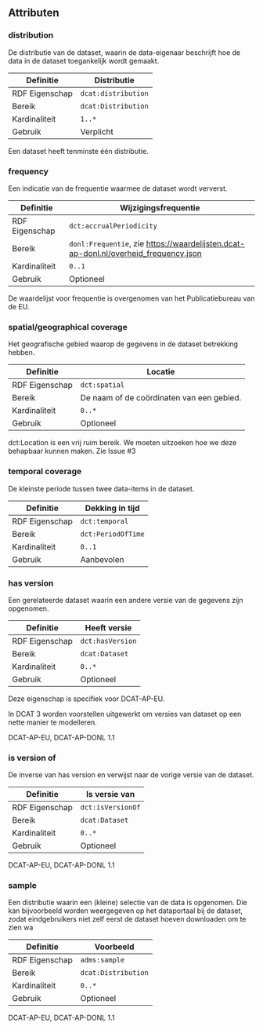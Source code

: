 
## Attributen

### distribution

De distributie van de dataset, waarin de data-eigenaar beschrijft hoe de data in de dataset toegankelijk wordt gemaakt.

| Definitie      | Distributie         |
| -------------- | ------------------- |
| RDF Eigenschap | `dcat:distribution` |
| Bereik         | `dcat:Distribution` |
| Kardinaliteit  | `1..*`              |
| Gebruik        | Verplicht           |

<p class="note" title="Note">
Een dataset heeft tenminste één distributie.
</p>

### frequency

Een indicatie van de frequentie waarmee de dataset wordt ververst.

| Definitie      | Wijzigingsfrequentie                                                                 |
| -------------- | ------------------------------------------------------------------------------------ |
| RDF Eigenschap | `dct:accrualPeriodicity`                                                             |
| Bereik         | `donl:Frequentie`, zie https://waardelijsten.dcat-ap-donl.nl/overheid_frequency.json |
| Kardinaliteit  | `0..1`                                                                               |
| Gebruik        | Optioneel                                                                            |

<p class="note" title="Note">
De waardelijst voor frequentie is overgenomen van het Publicatiebureau van de EU.
</p>

### spatial/geographical coverage

Het geografische gebied waarop de gegevens in de dataset betrekking hebben.

| Definitie      | Locatie                                   |
| -------------- | ----------------------------------------- |
| RDF Eigenschap | `dct:spatial`                             |
| Bereik         | De naam of de coördinaten van een gebied. |
| Kardinaliteit  | `0..*`                                    |
| Gebruik        | Optioneel                                 |

<p class="note" title="Note">
dct:Location is een vrij ruim bereik. We moeten uitzoeken hoe we deze behapbaar kunnen maken. Zie Issue #3
</p>

<div class="issue" data-number="3"></div>

### temporal coverage

De kleinste periode tussen twee data-items in de dataset.

| Definitie      | Dekking in tijd    |
| -------------- | ------------------ |
| RDF Eigenschap | `dct:temporal`     |
| Bereik         | `dct:PeriodOfTime` |
| Kardinaliteit  | `0..1`             |
| Gebruik        | Aanbevolen         |

### has version

Een gerelateerde dataset waarin een andere versie van de gegevens zijn opgenomen.

| Definitie      | Heeft versie     |
| -------------- | ---------------- |
| RDF Eigenschap | `dct:hasVersion` |
| Bereik         | `dcat:Dataset`   |
| Kardinaliteit  | `0..*`           |
| Gebruik        | Optioneel        |

<p class="note" title="Note">
Deze eigenschap is specifiek voor DCAT-AP-EU.

In DCAT 3 worden voorstellen uitgewerkt om versies van dataset op een nette manier te modelleren.
</p>

<p class="note" title="Herkomst">
DCAT-AP-EU, DCAT-AP-DONL 1.1
</p>

### is version of

De inverse van has version en verwijst naar de vorige versie van de dataset.

| Definitie      | Is versie van     |
| -------------- | ----------------- |
| RDF Eigenschap | `dct:isVersionOf` |
| Bereik         | `dcat:Dataset`    |
| Kardinaliteit  | `0..*`            |
| Gebruik        | Optioneel         |

<p class="note" title="Herkomst">
DCAT-AP-EU, DCAT-AP-DONL 1.1
</p>

### sample

Een distributie waarin een (kleine) selectie van de data is opgenomen. Die kan bijvoorbeeld worden weergegeven op het dataportaal bij de dataset, zodat eindgebruikers niet zelf eerst de dataset hoeven downloaden om te zien wa

| Definitie      | Voorbeeld           |
| -------------- | ------------------- |
| RDF Eigenschap | `adms:sample`       |
| Bereik         | `dcat:Distribution` |
| Kardinaliteit  | `0..*`              |
| Gebruik        | Optioneel           |

<p class="note" title="Herkomst">
DCAT-AP-EU, DCAT-AP-DONL 1.1
</p>